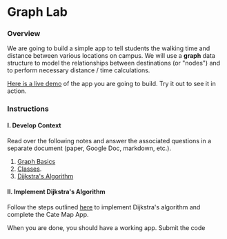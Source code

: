 # Graph Lab

### Overview
We are going to build a simple app to tell students the walking time and distance between various locations on campus. We will use a **graph** data structure to model the relationships between destinations (or "nodes") and to perform necessary distance / time calculations.

[Here is a live demo]() of the app you are going to build. Try it out to see it in action.

### Instructions

#### I. Develop Context 
Read over the following notes and answer the associated questions in a separate document (paper, Google Doc, markdown, etc.). 

   1. [Graph Basics](Notes/1-GraphBasics.md)
   2. [Classes](Notes/2-Classes.md). 
   3. [Dijkstra's Algorithm](Notes/3-Dijkstras.md)

#### II. Implement Dijkstra's Algorithm 
Follow the steps outlined [here](Notes/4-Implementation.md) to implement Dijkstra's algorithm and complete the Cate Map App.

When you are done, you should have a working app. Submit the code 

